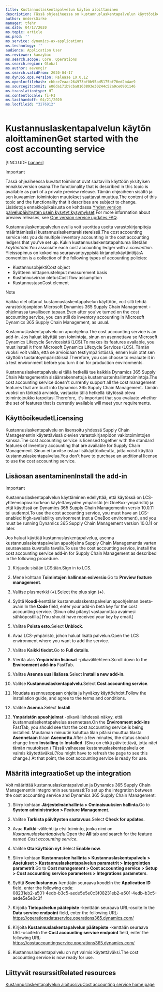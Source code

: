 ```yaml
---
title: Kustannuslaskentapalvelun käytön aloittaminen
description: Tässä ohjeaiheessa on kustannuslaskentapalvelun käyttöoikeustiedot ja asennusohjeet.
author: AndersGirke
manager: tfehr
ms.date: 04/17/2020
ms.topic: article
ms.prod: ''
ms.service: dynamics-ax-applications
ms.technology: ''
audience: Application User
ms.reviewer: kamaybac
ms.search.scope: Core, Operations
ms.search.region: Global
ms.author: aevengir
ms.search.validFrom: 2020-04-17
ms.dyn365.ops.version: Release 10.0.12
ms.openlocfilehash: cbbce7eaac264973bf0b95ad5175bf70ed2b4ae9
ms.sourcegitcommit: e06da171b9cba8163893e30244c52a9ce0901146
ms.translationtype: HT
ms.contentlocale: fi-FI
ms.lasthandoff: 04/21/2020
ms.locfileid: "3276912"
---
```

# <a name="get-started-with-the-cost-accounting-service"></a><span data-ttu-id="78794-103">Kustannuslaskentapalvelun käytön aloittaminen</span><span class="sxs-lookup"><span data-stu-id="78794-103">Get started with the cost accounting service</span></span>

[!INCLUDE [banner](../includes/banner.md)]

> [!IMPORTANT]
> <span data-ttu-id="78794-104">Tässä ohjeaiheessa kuvatut toiminnot ovat saatavilla käyttöön yksityisen ennakkoversion osana.</span><span class="sxs-lookup"><span data-stu-id="78794-104">The functionality that is described in this topic is available as part of a private preview release.</span></span> <span data-ttu-id="78794-105">Tämän ohjeaiheen sisältö ja sen kuvaamien toimintojen muutokset saattavat muuttua.</span><span class="sxs-lookup"><span data-stu-id="78794-105">The content of this topic and the functionality that it describes are subject to change.</span></span> <span data-ttu-id="78794-106">Lisätietoja ennakkojulkaisusta on kohdassa [Yhden version palvelupäivitysten usein kysytyt kysymykset](../../fin-ops-core/fin-ops/get-started/one-version.md).</span><span class="sxs-lookup"><span data-stu-id="78794-106">For more information about preview releases, see [One version service updates FAQ](../../fin-ops-core/fin-ops/get-started/one-version.md).</span></span>

<span data-ttu-id="78794-107">Kustannuslaskentapalvelun avulla voit suorittaa useita varastokirjanpitoja määrittämissäsi kustannuslaskentarekistereissä.</span><span class="sxs-lookup"><span data-stu-id="78794-107">The cost accounting service lets you do multiple inventory accounting in the cost accounting ledgers that you've set up.</span></span> <span data-ttu-id="78794-108">Kukin kustannuslaskentatapahtuma liitetään *käytäntöön*.</span><span class="sxs-lookup"><span data-stu-id="78794-108">You associate each cost accounting ledger with a *convention*.</span></span> <span data-ttu-id="78794-109">Yleissopimus on kokoelma seuraavantyyppisiä kirjanpitokäytäntöjä:</span><span class="sxs-lookup"><span data-stu-id="78794-109">A convention is a collection of the following types of accounting policies:</span></span>

- <span data-ttu-id="78794-110">Kustannusobjekti</span><span class="sxs-lookup"><span data-stu-id="78794-110">Cost object</span></span>
- <span data-ttu-id="78794-111">Syötteen mittaperuste</span><span class="sxs-lookup"><span data-stu-id="78794-111">Input measurement basis</span></span>
- <span data-ttu-id="78794-112">Kustannusvirran oletus</span><span class="sxs-lookup"><span data-stu-id="78794-112">Cost flow assumption</span></span>
- <span data-ttu-id="78794-113">Kustannustaso</span><span class="sxs-lookup"><span data-stu-id="78794-113">Cost element</span></span>

> [!NOTE]
> <span data-ttu-id="78794-114">Vaikka olet ottanut kustannuslaskentapalvelun käyttöön, voit silti tehdä varastokirjanpidon Microsoft Dynamics 365 Supply Chain Management -ohjelmassa tavalliseen tapaan.</span><span class="sxs-lookup"><span data-stu-id="78794-114">Even after you've turned on the cost accounting service, you can still do  inventory accounting in Microsoft Dynamics 365 Supply Chain Management, as usual.</span></span>

<span data-ttu-id="78794-115">Kustannuslaskentapalvelu on apuohjelma.</span><span class="sxs-lookup"><span data-stu-id="78794-115">The cost accounting service is an add-in.</span></span> <span data-ttu-id="78794-116">Jos haluat käyttää sen toimintoja, sinun on asennettava se Microsoft Dynamics Lifecycle Servicesistä (LCS).</span><span class="sxs-lookup"><span data-stu-id="78794-116">To makes its features available, you must install it from Microsoft Dynamics Lifecycle Services (LCS).</span></span> <span data-ttu-id="78794-117">Tämän vuoksi voit valita, että se arvioidaan testiympäristössä, ennen kuin otat sen käyttöön tuotantoympäristöissä.</span><span class="sxs-lookup"><span data-stu-id="78794-117">Therefore, you can choose to evaluate it in a test environment before you turn it on for production environments.</span></span>

<span data-ttu-id="78794-118">Kustannuslaskentapalvelu ei tällä hetkellä tue kaikkia Dynamics 365 Supply Chain Managementin sisäänrakennettuja kustannustenhallintatoimintoja.</span><span class="sxs-lookup"><span data-stu-id="78794-118">The cost accounting service doesn't currently support all the cost management features that are built into Dynamics 365 Supply Chain Management.</span></span> <span data-ttu-id="78794-119">Tämän vuoksi on tärkeää arvioida, vastaako tällä hetkellä käytössä oleva toimintojoukko tarpeitasi.</span><span class="sxs-lookup"><span data-stu-id="78794-119">Therefore, it's important that you evaluate whether the set of features that is currently available will meet your requirements.</span></span>

## <a name="licensing"></a><span data-ttu-id="78794-120">Käyttöoikeudet</span><span class="sxs-lookup"><span data-stu-id="78794-120">Licensing</span></span>

<span data-ttu-id="78794-121">Kustannuslaskentapalvelu on lisensoitu yhdessä Supply Chain Managementin käytettävissä olevien varastokirjanpidon vakiotoimintojen kanssa.</span><span class="sxs-lookup"><span data-stu-id="78794-121">The cost accounting service is licensed together with the standard features of inventory accounting that are available for Supply Chain Management.</span></span> <span data-ttu-id="78794-122">Sinun ei tarvitse ostaa lisäkäyttöoikeutta, jotta voisit käyttää kustannuslaskentapalvelua.</span><span class="sxs-lookup"><span data-stu-id="78794-122">You don't have to purchase an additional license to use the cost accounting service.</span></span>

## <a name="install-the-add-in"></a><span data-ttu-id="78794-123">Lisäosan asentaminen</span><span class="sxs-lookup"><span data-stu-id="78794-123">Install the add-in</span></span>

> [!IMPORTANT]
> <span data-ttu-id="78794-124">Kustannuslaskentapalvelun käyttäminen edellyttää, että käytössä on LCS-yhteensopiva korkean käytettävyyden ympäristö (ei OneBox-ympäristö) ja että käytössä on Dynamics 365 Supply Chain Managementin versio 10.0.11 tai uudempi.</span><span class="sxs-lookup"><span data-stu-id="78794-124">To use the cost accounting service, you must have an LCS-enabled high-availability environment (not a OneBox environment), and you must be running Dynamics 365 Supply Chain Management version 10.0.11 or later.</span></span>

<span data-ttu-id="78794-125">Jos haluat käyttää kustannuslaskentapalvelua, asenna kustannuslaskentapalvelun apuohjelma Supply Chain Managementia varten seuraavassa kuvatulla tavalla.</span><span class="sxs-lookup"><span data-stu-id="78794-125">To use the cost accounting service, install the cost accounting service add-in for Supply Chain Management as described in the following procedure.</span></span>

1. <span data-ttu-id="78794-126">Kirjaudu sisään LCS:ään.</span><span class="sxs-lookup"><span data-stu-id="78794-126">Sign in to LCS.</span></span>

1. <span data-ttu-id="78794-127">Mene kohtaan **Toimintojen hallinnan esiversio**.</span><span class="sxs-lookup"><span data-stu-id="78794-127">Go to **Preview feature management**.</span></span>

1. <span data-ttu-id="78794-128">Valitse plusmerkki (**+**).</span><span class="sxs-lookup"><span data-stu-id="78794-128">Select the plus sign (**+**).</span></span>

1. <span data-ttu-id="78794-129">Syötä **Koodi**-kenttään kustannuslaskentapalvelun apuohjelman beeta-avain.</span><span class="sxs-lookup"><span data-stu-id="78794-129">In the **Code** field, enter your add-in beta key for the cost accounting service.</span></span> <span data-ttu-id="78794-130">(Sinun olisi pitänyt vastaanottaa avaimesi sähköpostilla.)</span><span class="sxs-lookup"><span data-stu-id="78794-130">(You should have received your key by email.)</span></span>

1. <span data-ttu-id="78794-131">Valitse **Poista esto**.</span><span class="sxs-lookup"><span data-stu-id="78794-131">Select **Unblock**.</span></span>

1. <span data-ttu-id="78794-132">Avaa LCS-ympäristö, johon haluat lisätä palvelun.</span><span class="sxs-lookup"><span data-stu-id="78794-132">Open the LCS environment where you want to add the service.</span></span>

1. <span data-ttu-id="78794-133">Valitse **Kaikki tiedot**.</span><span class="sxs-lookup"><span data-stu-id="78794-133">Go to **Full details**.</span></span>

1. <span data-ttu-id="78794-134">Vieritä alas **Ympäristön lisäosat** -pikavälilehteen.</span><span class="sxs-lookup"><span data-stu-id="78794-134">Scroll down to the **Environment add-ins** FastTab.</span></span>

1. <span data-ttu-id="78794-135">Valitse **Asenna uusi lisäosa**.</span><span class="sxs-lookup"><span data-stu-id="78794-135">Select **Install a new add-in**.</span></span>

1. <span data-ttu-id="78794-136">Valitse **Kustannuslaskentapalvelu**.</span><span class="sxs-lookup"><span data-stu-id="78794-136">Select **Cost accounting service**.</span></span>

1. <span data-ttu-id="78794-137">Noudata asennusoppaan ohjeita ja hyväksy käyttöehdot.</span><span class="sxs-lookup"><span data-stu-id="78794-137">Follow the installation guide, and agree to the terms and conditions.</span></span>

1. <span data-ttu-id="78794-138">Valitse **Asenna**.</span><span class="sxs-lookup"><span data-stu-id="78794-138">Select **Install**.</span></span>

1. <span data-ttu-id="78794-139">**Ympäristön apuohjelmat** -pikavälilehdessä näkyy, että kustannuslaskentapalvelua asennetaan.</span><span class="sxs-lookup"><span data-stu-id="78794-139">On the **Environment add-ins** FastTab, you should see that the cost accounting service is being installed.</span></span> <span data-ttu-id="78794-140">Muutaman minuutin kuluttua tilan pitäisi muuttua tilasta **Asennetaan** tilaan **Asennettu**.</span><span class="sxs-lookup"><span data-stu-id="78794-140">After a few minutes, the status should change from **Installing** to **Installed**.</span></span> <span data-ttu-id="78794-141">(Sivu on ehkä päivitettävä, jotta näet tämän muutoksen.) Tässä vaiheessa kustannuslaskentapalvelu on valmis käytettäväksi.</span><span class="sxs-lookup"><span data-stu-id="78794-141">(You might have to refresh the page to see this change.) At that point, the cost accounting service is ready for use.</span></span>

## <a name="set-up-the-integration"></a><span data-ttu-id="78794-142">Määritä integraatio</span><span class="sxs-lookup"><span data-stu-id="78794-142">Set up the integration</span></span>

<span data-ttu-id="78794-143">Voit määrittää kustannuslaskentapalvelun ja Dynamics 365 Supply Chain Managementin integroinnin seuraavasti:</span><span class="sxs-lookup"><span data-stu-id="78794-143">To set up the integration between the cost accounting service and Dynamics 365 Supply Chain Management:</span></span>

1. <span data-ttu-id="78794-144">Siirry kohtaan **Järjestelmänhallinta > Ominaisuuksien hallinta**.</span><span class="sxs-lookup"><span data-stu-id="78794-144">Go to **System administration > Feature Management**.</span></span>

1. <span data-ttu-id="78794-145">Valitse **Tarkista päivitysten saatavuus**.</span><span class="sxs-lookup"><span data-stu-id="78794-145">Select **Check for updates**.</span></span>

1. <span data-ttu-id="78794-146">Avaa **Kaikki**-välilehti ja etsi toiminto, jonka nimi on *Kustannuslaskentapalvelu*.</span><span class="sxs-lookup"><span data-stu-id="78794-146">Open the **All** tab and search for the feature named *Cost accounting service*.</span></span>

1. <span data-ttu-id="78794-147">Valitse **Ota käyttöön nyt**.</span><span class="sxs-lookup"><span data-stu-id="78794-147">Select **Enable now**.</span></span>

1. <span data-ttu-id="78794-148">Siirry kohtaan **Kustannusten hallinta > Kustannuslaskentapalvelu > Asetukset > Kustannuslaskentapalvelun parametrit > Integrointien parametrit**.</span><span class="sxs-lookup"><span data-stu-id="78794-148">Go to **Cost management > Cost accounting service > Setup > Cost accounting service parameters > Integrations parameters**.</span></span>

1. <span data-ttu-id="78794-149">Syötä **Sovellustunnus**-kenttään seuraava koodi:</span><span class="sxs-lookup"><span data-stu-id="78794-149">In the **Application ID** field, enter the following code:</span></span><br> <span data-ttu-id="78794-150">08231eb2-a501-4edb-b3c5-aede5e5e0c3f</span><span class="sxs-lookup"><span data-stu-id="78794-150">08231eb2-a501-4edb-b3c5-aede5e5e0c3f</span></span>

1. <span data-ttu-id="78794-151">Kirjoita **Tietopalvelun päätepiste** -kenttään seuraava URL-osoite:</span><span class="sxs-lookup"><span data-stu-id="78794-151">In the **Data service endpoint** field, enter the following URL:</span></span><br>https://operationsdataservice.operations365.dynamics.com/

1. <span data-ttu-id="78794-152">Kirjoita **Kustannuslaskentapalvelun päätepiste** -kenttään seuraava URL-osoite:</span><span class="sxs-lookup"><span data-stu-id="78794-152">In the **Cost accounting service endpoint** field, enter the following URL:</span></span><br>https://costaccountingservice.operations365.dynamics.com/

1. <span data-ttu-id="78794-153">Kustannuslaskentapalvelu on nyt valmis käytettäväksi.</span><span class="sxs-lookup"><span data-stu-id="78794-153">The cost accounting service is now ready for use.</span></span>

## <a name="related-resources"></a><span data-ttu-id="78794-154">Liittyvät resurssit</span><span class="sxs-lookup"><span data-stu-id="78794-154">Related resources</span></span>

[<span data-ttu-id="78794-155">Kustannuslaskentapalvelun aloitussivu</span><span class="sxs-lookup"><span data-stu-id="78794-155">Cost accounting service home page</span></span>](cost-accounting-service-home.md)
